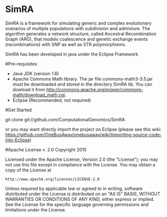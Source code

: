 # SimRA
SimRA is a framework for simulating generic and complex evolutionary scenarios of multiple populations with subdivision and admixture. The algorithm generates a network structure, called Ancestral Recombination Graph (ARG), that models coalescence and genetic exchange events (recombinations) with SNP as well as STR polymorphisms.

SimRA has been developed in java under the Eclipse Framework

#Pre-requisites

- Java JDK (version 1.6)
- Apache Commons Math library. The jar file commons-math3-3.5.jar must be downloaded and stored in the directory SimRA lib. You can dowload it from http://commons.apache.org/proper/commons-math/download_math.cgi.
- Eclipse (Recommended, not required)

#Get Started

git clone git://github.com/ComputationalGenomics/SimRA

or you may want directly import the project on Eclipse (please see this wiki: https://github.com/OneBusAway/onebusaway/wiki/Importing-source-code-into-Eclipse) 


#Apache License v. 2.0
Copyright 2015 

Licensed under the Apache License, Version 2.0 (the "License");
you may not use this file except in compliance with the License.
You may obtain a copy of the License at

    http://www.apache.org/licenses/LICENSE-2.0

Unless required by applicable law or agreed to in writing, software
distributed under the License is distributed on an "AS IS" BASIS,
WITHOUT WARRANTIES OR CONDITIONS OF ANY KIND, either express or implied.
See the License for the specific language governing permissions and
limitations under the License.
